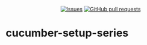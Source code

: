 <p align="center">
  <a href="https://github.com/mingyuchoo/cucumber-setup-series/issues"><img alt="Issues" src="https://img.shields.io/github/issues/mingyuchoo/cucumber-setup-series?color=appveyor" /></a>
  <a href="https://github.com/mingyuchoo/cucumber-setup-series/pulls"><img alt="GitHub pull requests" src="https://img.shields.io/github/issues-pr/mingyuchoo/cucumber-setup-series?color=appveyor" /></a>
</p>

# cucumber-setup-series